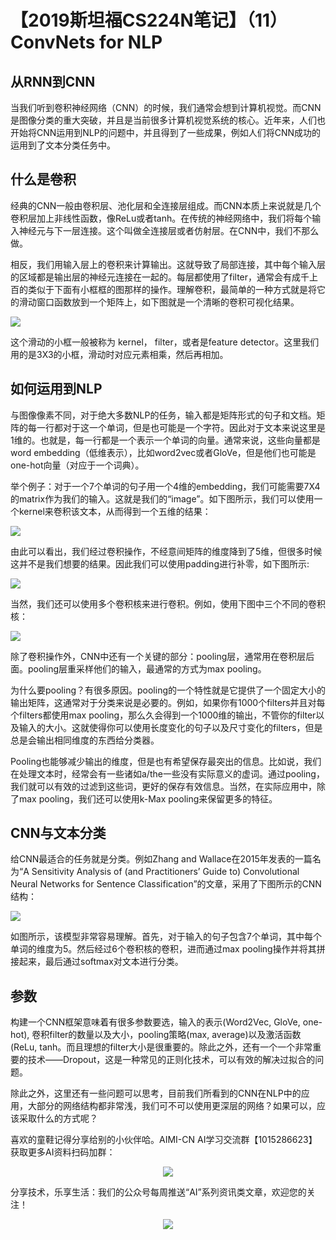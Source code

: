 # 【2019斯坦福CS224N笔记】（11）ConvNets for NLP

## 从RNN到CNN

当我们听到卷积神经网络（CNN）的时候，我们通常会想到计算机视觉。而CNN是图像分类的重大突破，并且是当前很多计算机视觉系统的核心。近年来，人们也开始将CNN运用到NLP的问题中，并且得到了一些成果，例如人们将CNN成功的运用到了文本分类任务中。

## 什么是卷积

经典的CNN一般由卷积层、池化层和全连接层组成。而CNN本质上来说就是几个卷积层加上非线性函数，像ReLu或者tanh。在传统的神经网络中，我们将每个输入神经元与下一层连接。这个叫做全连接层或者仿射层。在CNN中，我们不那么做。

相反，我们用输入层上的卷积来计算输出。这就导致了局部连接，其中每个输入层的区域都是输出层的神经元连接在一起的。每层都使用了filter，通常会有成千上百的类似于下面有小框框的图那样的操作。理解卷积，最简单的一种方式就是将它的滑动窗口函数放到一个矩阵上，如下图就是一个清晰的卷积可视化结果。

![](../../../img/nlp/cs224n/11ConvNets&#32;for&#32;NLP/v2-6428cf505ac1e9e1cf462e1ec8fe9a68_b.gif)

这个滑动的小框一般被称为 kernel， filter，或者是feature detector。这里我们用的是3X3的小框，滑动时对应元素相乘，然后再相加。

## 如何运用到NLP

与图像像素不同，对于绝大多数NLP的任务，输入都是矩阵形式的句子和文档。矩阵的每一行都对于这一个单词，但是也可能是一个字符。因此对于文本来说这里是1维的。也就是，每一行都是一个表示一个单词的向量。通常来说，这些向量都是word embedding（低维表示），比如word2vec或者GloVe，但是他们也可能是one-hot向量（对应于一个词典）。

举个例子：对于一个7个单词的句子用一个4维的embedding，我们可能需要7X4的matrix作为我们的输入。这就是我们的“image”。如下图所示，我们可以使用一个kernel来卷积该文本，从而得到一个五维的结果：

![](../../../img/nlp/cs224n/11ConvNets&#32;for&#32;NLP/微信截图_20190730221328.png)

由此可以看出，我们经过卷积操作，不经意间矩阵的维度降到了5维，但很多时候这并不是我们想要的结果。因此我们可以使用padding进行补零，如下图所示:

![](../../../img/nlp/cs224n/11ConvNets&#32;for&#32;NLP/微信截图_20190730221858.png)

当然，我们还可以使用多个卷积核来进行卷积。例如，使用下图中三个不同的卷积核：

![](../../../img/nlp/cs224n/11ConvNets&#32;for&#32;NLP/微信截图_20190730222215.png)

除了卷积操作外，CNN中还有一个关键的部分：pooling层，通常用在卷积层后面。pooling层重采样他们的输入，最通常的方式为max pooling。

为什么要pooling？有很多原因。pooling的一个特性就是它提供了一个固定大小的输出矩阵，这通常对于分类来说是必要的。例如，如果你有1000个filters并且对每个filters都使用max pooling，那么久会得到一个1000维的输出，不管你的filter以及输入的大小。这就使得你可以使用长度变化的句子以及尺寸变化的filters，但是总是会输出相同维度的东西给分类器。

Pooling也能够减少输出的维度，但是也有希望保存最突出的信息。比如说，我们在处理文本时，经常会有一些诸如a/the一些没有实际意义的虚词。通过pooling，我们就可以有效的过滤到这些词，更好的保存有效信息。当然，在实际应用中，除了max pooling，我们还可以使用k-Max pooling来保留更多的特征。

## CNN与文本分类

给CNN最适合的任务就是分类。例如Zhang and Wallace在2015年发表的一篇名为“A Sensitivity Analysis of (and Practitioners’ Guide to) Convolutional
Neural Networks for Sentence Classification”的文章，采用了下图所示的CNN结构：

![](../../../img/nlp/cs224n/11ConvNets&#32;for&#32;NLP/微信截图_20190730223828.png)

如图所示，该模型非常容易理解。首先，对于输入的句子包含7个单词，其中每个单词的维度为5。然后经过6个卷积核的卷积，进而通过max pooling操作并将其拼接起来，最后通过softmax对文本进行分类。

## 参数

构建一个CNN框架意味着有很多参数要选，输入的表示(Word2Vec, GloVe, one-hot), 卷积filter的数量以及大小，pooling策略(max, average)以及激活函数(ReLu, tanh。而且理想的filter大小是很重要的。除此之外，还有一个一个非常重要的技术——Dropout，这是一种常见的正则化技术，可以有效的解决过拟合的问题。

除此之外，这里还有一些问题可以思考，目前我们所看到的CNN在NLP中的应用，大部分的网络结构都非常浅，我们可不可以使用更深层的网络？如果可以，应该采取什么的方式呢？

喜欢的童鞋记得分享给别的小伙伴哈。AIMI-CN AI学习交流群【1015286623】 获取更多AI资料扫码加群：

<div align=center><img src="../../../img/otherImages/gkj/QRcode_qq.png" /></div>

分享技术，乐享生活：我们的公众号每周推送“AI”系列资讯类文章，欢迎您的关注！

<div align=center><img src="../../../img/otherImages/gkj/QRcode_wechart.png" /></div>